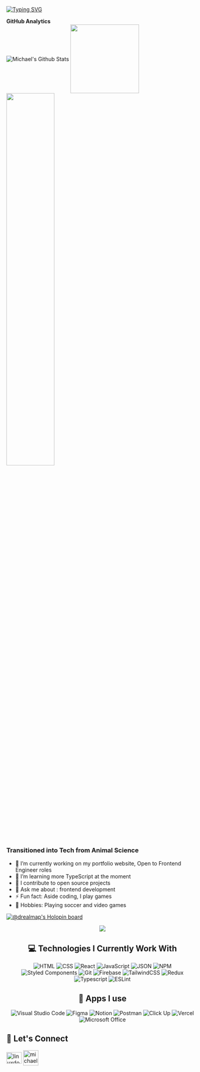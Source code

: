 [![Typing SVG](https://readme-typing-svg.herokuapp.com?size=48&duration=5010&color=00C5FF&background=6F76FF06&center=true&vCenter=true&width=750&height=110&lines=Hello+there👋%2C;I'm+Michael+😎;A+FRONTEND+DEVELOPER;Welcome+to+my+github+profile)](https://git.io/typing-svg)

<summary><b>GitHub Analytics</b></summary>
<img align="center" alt="Michael's Github Stats" src="https://github-readme-stats.vercel.app/api?username=drealmap&show_icons=true&hide_border=true&theme=algolia"/>
<img align="center" height="180em" src="https://github-readme-stats-eight-theta.vercel.app/api/top-langs/?username=drealmap&layout=compact&langs_count=8&theme=algolia"/>
<img align="center" width="50%" src="https://github-readme-streak-stats.herokuapp.com/?user=drealmap&langs_count=10&show_icons=true&locale=en&layout=compact&theme=algolia&line_height=0" />






### Transitioned into Tech from Animal Science
+  🔭 I’m currently working on my portfolio website, Open to Frontend Engineer roles
+ 🌱 I’m learning more TypeScript at the moment
+ 👯 I contribute to open source projects
+ 💬 Ask me about : frontend development
+ ⚡ Fun fact: Aside coding, I play games
+ 🤟 Hobbies: Playing soccer and video games



[![@drealmap's Holopin board](https://holopin.me/drealmap)](https://holopin.io/@drealmap)
 
  
  <div align="center">
  <a href="https://github.com/drealmap/github-profile-views-counter">
    <img src="https://komarev.com/ghpvc/?username=drealmap&style=for-the-badge">
</a>
  

## 💻 Technologies I Currently Work With
![HTML](https://img.shields.io/badge/HTML5-E34F26?style=for-the-badge&logo=html5&logoColor=white)
![CSS](https://img.shields.io/badge/CSS3-1572B6?style=for-the-badge&logo=css3&logoColor=white)
![React](https://img.shields.io/badge/React-20232A?style=for-the-badge&logo=react&logoColor=61DAFB)
![JavaScript](https://img.shields.io/badge/JavaScript-323330?style=for-the-badge&logo=javascript&logoColor=F7DF1E)
![JSON](https://img.shields.io/badge/json-5E5C5C?style=for-the-badge&logo=json&logoColor=white)
![NPM](https://img.shields.io/badge/npm-CB3837?style=for-the-badge&logo=npm&logoColor=white)
![Styled Components](https://img.shields.io/badge/styled--components-DB7093?style=for-the-badge&logo=styled-components&logoColor=white)
![Git](https://img.shields.io/badge/Git-F05032?style=for-the-badge&logo=git&logoColor=white)
![Firebase](https://img.shields.io/badge/firebase-ffca28?style=for-the-badge&logo=firebase&logoColor=black)
![TailwindCSS](https://img.shields.io/badge/Tailwind_CSS-38B2AC?style=for-the-badge&logo=tailwind-css&logoColor=white)
![Redux](https://img.shields.io/badge/Redux-593D88?style=for-the-badge&logo=redux&logoColor=white)
![Typescript](https://img.shields.io/badge/TypeScript-007ACC?style=for-the-badge&logo=typescript&logoColor=white)
![ESLint](https://img.shields.io/badge/eslint-3A33D1?style=for-the-badge&logo=eslint&logoColor=white)
  
  
  
  
  ## 📱 Apps I use

![Visual Studio Code](https://img.shields.io/badge/Visual_Studio_Code-0078D4?style=for-the-badge&logo=visual%20studio%20code&logoColor=white)
![Figma](https://img.shields.io/badge/Figma-F24E1E?style=for-the-badge&logo=figma&logoColor=white)
![Notion](https://img.shields.io/badge/Notion-000000?style=for-the-badge&logo=notion&logoColor=white)
![Postman](https://img.shields.io/badge/Postman-FF6C37?style=for-the-badge&logo=Postman&logoColor=white)
![Click Up](https://img.shields.io/badge/ClickUp-lightgreen?style=for-the-badge&logo=Postman&logoColor=white)
![Vercel](https://img.shields.io/badge/Vercel-000000?style=for-the-badge&logo=vercel&logoColor=white)
![Microsoft Office](https://img.shields.io/badge/Microsoft_Office-D83B01?style=for-the-badge&logo=microsoft-office&logoColor=white)
  
  
  
   <h2 align="left">💬 Let's Connect</h2>
<p align="left">
<a href="https://twitter.com/drealmap="blank"><img align="center" src="https://raw.githubusercontent.com/rahuldkjain/github-profile-readme-generator/master/src/images/icons/Social/twitter.svg" alt="linuxdotexe_" height="30" width="40" /></a>
<a href="https://www.linkedin.com/in/michael-adejumo-687922209/" target="blank"><img align="center" src="https://raw.githubusercontent.com/rahuldkjain/github-profile-readme-generator/master/src/images/icons/Social/linked-in-alt.svg" alt="michael="30" width="40" /></a>

</p>

